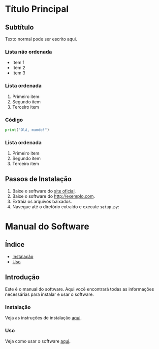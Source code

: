 # Título Principal

## Subtítulo

Texto normal pode ser escrito aqui.

### Lista não ordenada
- Item 1
- Item 2
- Item 3

### Lista ordenada
1. Primeiro item
2. Segundo item
3. Terceiro item

### Código
```python
print("Olá, mundo!")
```


### Lista ordenada
1. Primeiro item
2.  Segundo item
3. Terceiro item

## Passos de Instalação
1. Baixe o software do [site oficial](http://exemplo.com).
2. Baixe o software do http://exemplo.com.
3. Extraia os arquivos baixados.
4. Navegue até o diretório extraído e execute `setup.py`:


# Manual do Software

## Índice
- [Instalação](INSTALACAO.md)
- [Uso](USO.md)

## Introdução
Este é o manual do software. Aqui você encontrará todas as informações necessárias para instalar e usar o software.

### Instalação
Veja as instruções de instalação [aqui](INSTALACAO.md).

### Uso
Veja como usar o software [aqui](USO.md).


